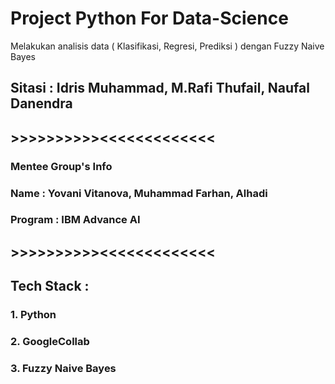 # Project Python For Data-Science
Melakukan analisis data ( Klasifikasi, Regresi, Prediksi ) dengan Fuzzy Naive Bayes
## Sitasi : Idris Muhammad, M.Rafi Thufail, Naufal Danendra
## >>>>>>>>>><<<<<<<<<<<<<
### Mentee Group's Info 
### Name : Yovani Vitanova, Muhammad Farhan, Alhadi
### Program : IBM Advance AI 
## >>>>>>>>>><<<<<<<<<<<<<
## Tech Stack :
### 1. Python
### 2. GoogleCollab
### 3. Fuzzy Naive Bayes
